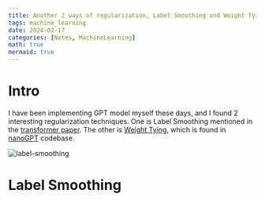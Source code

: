 ```yaml
---
title: Another 2 ways of regularization, Label Smoothing and Weight Tying
tags: machine_learning
date: 2024-02-17
categories: [Notes, MachineLearning]
math: true
mermaid: true
---
```


# Intro

I have been implementing GPT model myself these days, and I found 2 interesting regularization techniques. One is Label Smoothing mentioned in the [transformer paper](https://arxiv.org/pdf/1706.03762.pdf). The other is [Weight Tying](https://paperswithcode.com/method/weight-tying), which is found in [nanoGPT](https://github.com/karpathy/nanoGPT/blob/eba36e84649f3c6d840a93092cb779a260544d08/model.py#L138) codebase.

![label-smoothing](/assets/img/blogs/2024-02-17-label-smoothing.png)

# Label Smoothing
